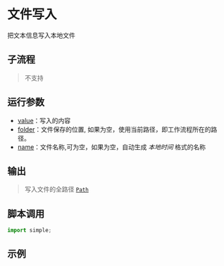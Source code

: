 # 文件写入 
把文本信息写入本地文件

## 子流程
> 不支持


## 运行参数
* [value](../../types/String.md)：写入的内容
* [folder](../../types/Path.md)：文件保存的位置, 如果为空，使用当前路径，即工作流程所在的路径。
* [name](../../types/String.md)：文件名称,可为空，如果为空，自动生成 *本地时间* 格式的名称


## 输出

> 写入文件的全路径 [`Path`](../../types/Path.md)    


## 脚本调用

```python
import simple;

```

## 示例
